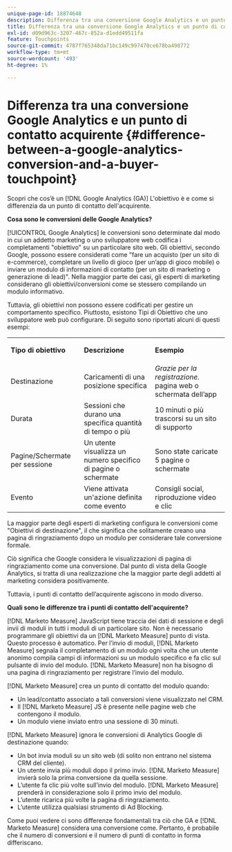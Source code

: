 ```yaml
---
unique-page-id: 18874648
description: Differenza tra una conversione Google Analytics e un punto di contatto acquirente - [!DNL Marketo Measure]
title: Differenza tra una conversione Google Analytics e un punto di contatto acquirente
exl-id: d09d963c-3207-467c-852a-d1edd49511fa
feature: Touchpoints
source-git-commit: 4787f765348da71bc149c997470ce678ba498772
workflow-type: tm+mt
source-wordcount: '493'
ht-degree: 1%

---
```


# Differenza tra una conversione Google Analytics e un punto di contatto acquirente {#difference-between-a-google-analytics-conversion-and-a-buyer-touchpoint}

Scopri che cos’è un [!DNL Google Analytics (GA)] L&#39;obiettivo è e come si differenzia da un punto di contatto dell&#39;acquirente.

**Cosa sono le conversioni delle Google Analytics?**

[!UICONTROL Google Analytics] le conversioni sono determinate dal modo in cui un addetto marketing o uno sviluppatore web codifica i completamenti &quot;obiettivo&quot; su un particolare sito web. Gli obiettivi, secondo Google, possono essere considerati come &quot;fare un acquisto (per un sito di e-commerce), completare un livello di gioco (per un’app di gioco mobile) o inviare un modulo di informazioni di contatto (per un sito di marketing o generazione di lead)&quot;. Nella maggior parte dei casi, gli esperti di marketing considerano gli obiettivi/conversioni come se stessero compilando un modulo informativo.

Tuttavia, gli obiettivi non possono essere codificati per gestire un comportamento specifico. Piuttosto, esistono Tipi di Obiettivo che uno sviluppatore web può configurare. Di seguito sono riportati alcuni di questi esempi:

<table> 
 <colgroup> 
  <col> 
  <col> 
  <col> 
 </colgroup> 
 <tbody> 
  <tr> 
   <td><strong>Tipo di obiettivo</strong></td> 
   <td><p><strong>Descrizione</strong></p></td> 
   <td><strong>Esempio</strong></td> 
  </tr> 
  <tr> 
   <td><p>Destinazione</p></td> 
   <td>Caricamenti di una posizione specifica</td> 
   <td><em>Grazie per la registrazione.</em> pagina web o schermata dell’app</td> 
  </tr> 
  <tr> 
   <td>Durata</td> 
   <td>Sessioni che durano una specifica quantità di tempo o più</td> 
   <td>10 minuti o più trascorsi su un sito di supporto</td> 
  </tr> 
  <tr> 
   <td>Pagine/Schermate per sessione</td> 
   <td>Un utente visualizza un numero specifico di pagine o schermate</td> 
   <td>Sono state caricate 5 pagine o schermate</td> 
  </tr> 
  <tr> 
   <td>Evento</td> 
   <td>Viene attivata un'azione definita come evento</td> 
   <td>Consigli social, riproduzione video e clic</td> 
  </tr> 
 </tbody> 
</table>

La maggior parte degli esperti di marketing configura le conversioni come &quot;Obiettivi di destinazione&quot;, il che significa che solitamente creano una pagina di ringraziamento dopo un modulo per considerare tale conversione formale.

Ciò significa che Google considera le visualizzazioni di pagina di ringraziamento come una conversione. Dal punto di vista della Google Analytics, si tratta di una realizzazione che la maggior parte degli addetti al marketing considera positivamente.

Tuttavia, i punti di contatto dell’acquirente agiscono in modo diverso.

**Quali sono le differenze tra i punti di contatto dell&#39;acquirente?**

[!DNL Marketo Measure] JavaScript tiene traccia dei dati di sessione e degli invii di moduli in tutti i moduli di un particolare sito. Non è necessario programmare gli obiettivi da un [!DNL Marketo Measure] punto di vista. Questo processo è automatico. Per l’invio di moduli, [!DNL Marketo Measure] segnala il completamento di un modulo ogni volta che un utente anonimo compila campi di informazioni su un modulo specifico e fa clic sul pulsante di invio del modulo. [!DNL Marketo Measure] non ha bisogno di una pagina di ringraziamento per registrare l’invio del modulo.

[!DNL Marketo Measure] crea un punto di contatto del modulo quando:

* Un lead/contatto associato a tali conversioni viene visualizzato nel CRM.
* Il [!DNL Marketo Measure] JS è presente nelle pagine web che contengono il modulo.
* Un modulo viene inviato entro una sessione di 30 minuti.

[!DNL Marketo Measure] ignora le conversioni di Analytics Google di destinazione quando:

* Un bot invia moduli su un sito web (di solito non entrano nel sistema CRM del cliente).
* Un utente invia più moduli dopo il primo invio. [!DNL Marketo Measure] invierà solo la prima conversione da quella sessione.
* L’utente fa clic più volte sull’invio del modulo. [!DNL Marketo Measure] prenderà in considerazione solo il primo invio del modulo.
* L’utente ricarica più volte la pagina di ringraziamento.
* L’utente utilizza qualsiasi strumento di Ad Blocking.

Come puoi vedere ci sono differenze fondamentali tra ciò che GA e [!DNL Marketo Measure] considera una conversione come. Pertanto, è probabile che il numero di conversioni e il numero di punti di contatto in forma differiscano.
